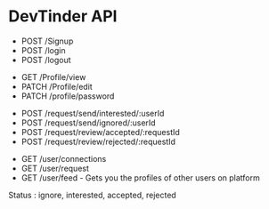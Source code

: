 # DevTinder API

<!-- AuthRouter -->
- POST /Signup
- POST /login
- POST /logout

<!-- ProfileRouter -->
- GET /Profile/view
- PATCH /Profile/edit
- PATCH /profile/password

<!-- ConnectionRequestRouter -->
- POST /request/send/interested/:userId
- POST /request/send/ignored/:userId
- POST /request/review/accepted/:requestId
- POST /request/review/rejected/:requestId

<!-- UserRouter -->
- GET /user/connections
- GET /user/request
- GET /user/feed - Gets you the profiles of other users on platform 

Status : ignore, interested, accepted, rejected